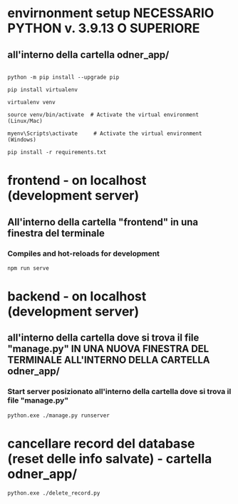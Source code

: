 # envirnonment setup NECESSARIO PYTHON v. 3.9.13 O SUPERIORE

## all'interno della cartella odner_app/

```

python -m pip install --upgrade pip

pip install virtualenv  

virtualenv venv

source venv/bin/activate  # Activate the virtual environment (Linux/Mac)

myenv\Scripts\activate     # Activate the virtual environment (Windows)

pip install -r requirements.txt

```


# frontend - on localhost (development server)

## All'interno della cartella "frontend" in una finestra del terminale


### Compiles and hot-reloads for development
```
npm run serve
```

# backend - on localhost (development server)

## all'interno della cartella dove si trova il file "manage.py" IN UNA NUOVA FINESTRA DEL TERMINALE ALL'INTERNO DELLA CARTELLA odner_app/

### Start server posizionato all'interno della cartella dove si trova il file "manage.py"
```
python.exe ./manage.py runserver
```

# cancellare record del database (reset delle info salvate) - cartella odner_app/
```
python.exe ./delete_record.py
```

